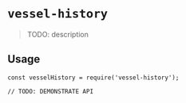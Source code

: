 # `vessel-history`

> TODO: description

## Usage

```
const vesselHistory = require('vessel-history');

// TODO: DEMONSTRATE API
```
